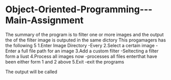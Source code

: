 # Object-Oriented-Programming---Main-Assignment
The summary of the program is to filter one or more images and the output the of the filter image is outputed in the same dictory
This progamagers has the following 5
 1.Enter Image Directory
  -Every 
 2.Select a certain image
  -Enter a full file path for an image
 3.Add a custom filter
  -Seltecting a filter form a liust
 4.Process all images now
  -processes all files enterthat have been either form 1 and 2 above
 5.Exit
  -exit the programs
  
  The output will be called 
